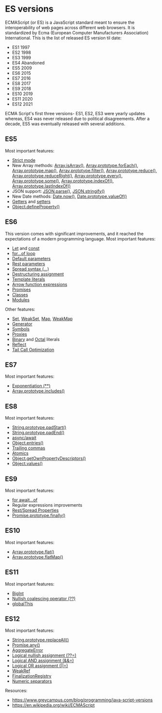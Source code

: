 # ES versions

ECMAScript (or ES) is a JavaScript standard meant to ensure the interoperability of web pages 
across different web browsers. It is standardized by 
Ecma (European Computer Manufacturers Association) International. 
This is the list of released ES version til date:
- ES1 1997
- ES2 1998
- ES3 1999
- ES4 Abandoned
- ES5 2009
- ES6 2015
- ES7 2016
- ES8 2017
- ES9 2018
- ES10 2019
- ES11 2020
- ES12 2021

ECMA Script's first three versions- ES1, ES2, ES3 were yearly updates whereas, ES4 was never released due to political disagreements. After a decade, ES5 was eventually released with several additions.

## ES5

Most important features:
- [Strict mode](https://developer.mozilla.org/en-US/docs/Web/JavaScript/Reference/Strict_mode)
- New Array methods: [Array.isArray()](https://developer.mozilla.org/en-US/docs/Web/JavaScript/Reference/Global_Objects/Array/isArray), [Array.prototype.forEach()](https://developer.mozilla.org/en-US/docs/Web/JavaScript/Reference/Global_Objects/Array/forEach), [Array.prototype.map()](https://developer.mozilla.org/en-US/docs/Web/JavaScript/Reference/Global_Objects/Array/map), [Array.prototype.filter()](https://developer.mozilla.org/en-US/docs/Web/JavaScript/Reference/Global_Objects/Array/filter), [Array.prototype.reduce()](https://developer.mozilla.org/en-US/docs/Web/JavaScript/Reference/Global_Objects/Array/Reduce), [Array.prototype.reduceRight()](https://developer.mozilla.org/en-US/docs/Web/JavaScript/Reference/Global_Objects/Array/reduceRight), [Array.prototype.every()](https://developer.mozilla.org/en-US/docs/Web/JavaScript/Reference/Global_Objects/Array/every), [Array.prototype.some()](https://developer.mozilla.org/en-US/docs/Web/JavaScript/Reference/Global_Objects/Array/some), [Array.prototype.indexOf()](https://developer.mozilla.org/en-US/docs/Web/JavaScript/Reference/Global_Objects/Array/indexOf), [Array.prototype.lastIndexOf()](https://developer.mozilla.org/en-US/docs/Web/JavaScript/Reference/Global_Objects/Array/lastIndexOf)
- JSON support: [JSON.parse()](https://developer.mozilla.org/en-US/docs/Web/JavaScript/Reference/Global_Objects/JSON/parse), [JSON.stringify()](https://developer.mozilla.org/en-US/docs/Web/JavaScript/Reference/Global_Objects/JSON/stringify)
- New Date methods: [Date.now()](https://developer.mozilla.org/en-US/docs/Web/JavaScript/Reference/Global_Objects/Date/now), [Date.prototype.valueOf()](https://developer.mozilla.org/en-US/docs/Web/JavaScript/Reference/Global_Objects/Date/valueOf)
- [Getters](https://developer.mozilla.org/en-US/docs/Web/JavaScript/Reference/Functions/get) and [setters](https://developer.mozilla.org/en-US/docs/Web/JavaScript/Reference/Functions/set)
- [Object.defineProperty()](https://developer.mozilla.org/en-US/docs/Web/JavaScript/Reference/Global_Objects/Object/defineProperty)

## ES6

This version comes with significant improvements, and it reached the expectations of a modern programming language. Most important features:
- [Let](https://developer.mozilla.org/en-US/docs/Web/JavaScript/Reference/Statements/let) and [const](https://developer.mozilla.org/en-US/docs/Web/JavaScript/Reference/Statements/const)
- [for...of loop](https://developer.mozilla.org/en-US/docs/Web/JavaScript/Reference/Statements/for...of)
- [Default parameters](https://developer.mozilla.org/en-US/docs/Web/JavaScript/Reference/Functions/Default_parameters)
- [Rest parameters](https://developer.mozilla.org/en-US/docs/Web/JavaScript/Reference/Functions/rest_parameters)
- [Spread syntax (...)](https://developer.mozilla.org/en-US/docs/Web/JavaScript/Reference/Operators/Spread_syntax)
- [Destructuring assignment](https://developer.mozilla.org/en-US/docs/Web/JavaScript/Reference/Operators/Destructuring_assignment)
- [Template literals](https://developer.mozilla.org/en-US/docs/Web/JavaScript/Reference/Template_literals)
- [Arrow function expressions](https://developer.mozilla.org/en-US/docs/Web/JavaScript/Reference/Functions/Arrow_functions)
- [Promises](https://developer.mozilla.org/en-US/docs/Web/JavaScript/Guide/Using_promises)
- [Classes](https://developer.mozilla.org/en-US/docs/Web/JavaScript/Reference/Classes)
- [Modules](https://developer.mozilla.org/en-US/docs/Web/JavaScript/Guide/Modules)

Other features:
- [Set](https://developer.mozilla.org/en-US/docs/Web/JavaScript/Reference/Global_Objects/Set), [WeakSet](https://developer.mozilla.org/en-US/docs/Web/JavaScript/Reference/Global_Objects/WeakSet), [Map](https://developer.mozilla.org/en-US/docs/Web/JavaScript/Reference/Global_Objects/Map), [WeakMap](https://developer.mozilla.org/en-US/docs/Web/JavaScript/Reference/Global_Objects/WeakMap)
- [Generator](https://developer.mozilla.org/en-US/docs/Web/JavaScript/Reference/Global_Objects/Generator)
- [Symbols](https://developer.mozilla.org/en-US/docs/Glossary/Symbol)
- [Proxies](https://developer.mozilla.org/en-US/docs/Web/JavaScript/Reference/Global_Objects/Proxy)
- [Binary](https://developer.mozilla.org/en-US/docs/Web/JavaScript/Guide/Numbers_and_dates#binary_numbers) and [Octal](https://developer.mozilla.org/en-US/docs/Web/JavaScript/Guide/Numbers_and_dates#octal_numbers) literals
- [Reflect](https://developer.mozilla.org/en-US/docs/Web/JavaScript/Reference/Global_Objects/Reflect)
- [Tail Call Optimization](https://2ality.com/2015/06/tail-call-optimization.html)

## ES7

Most important features:
- [Exponentiation (**)](https://developer.mozilla.org/en-US/docs/Web/JavaScript/Reference/Operators/Exponentiation)
- [Array.prototype.includes()](https://developer.mozilla.org/en-US/docs/Web/JavaScript/Reference/Global_Objects/Array/includes)

## ES8

Most important features:
- [String.prototype.padStart()](https://developer.mozilla.org/en-US/docs/Web/JavaScript/Reference/Global_Objects/String/padStart)
- [String.prototype.padEnd()](https://developer.mozilla.org/en-US/docs/Web/JavaScript/Reference/Global_Objects/String/padEnd)
- [async/await](https://developer.mozilla.org/en-US/docs/Web/JavaScript/Reference/Statements/async_function)
- [Object.entries()](https://developer.mozilla.org/en-US/docs/Web/JavaScript/Reference/Global_Objects/Object/entries)
- [Trailing commas](https://developer.mozilla.org/en-US/docs/Web/JavaScript/Reference/Trailing_commas)
- [Atomics](https://developer.mozilla.org/en-US/docs/Web/JavaScript/Reference/Global_Objects/Atomics)
- [Object.getOwnPropertyDescriptors()](https://developer.mozilla.org/en-US/docs/Web/JavaScript/Reference/Global_Objects/Object/getOwnPropertyDescriptors)
- [Object.values()](https://developer.mozilla.org/en-US/docs/Web/JavaScript/Reference/Global_Objects/Object/values)

## ES9

Most important features:
- [for await...of](https://developer.mozilla.org/en-US/docs/Web/JavaScript/Reference/Statements/for-await...of)
- Regular expressions improvements
- [Rest/Spread Properties](https://2ality.com/2016/10/rest-spread-properties.html)
- [Promise.prototype.finally()](https://developer.mozilla.org/en-US/docs/Web/JavaScript/Reference/Global_Objects/Promise/finally)

## ES10

Most important features:
- [Array.prototype.flat()](https://developer.mozilla.org/en-US/docs/Web/JavaScript/Reference/Global_Objects/Array/flat)
- [Array.prototype.flatMap()](https://developer.mozilla.org/en-US/docs/Web/JavaScript/Reference/Global_Objects/Array/flatMap)

## ES11

Most important features:
- [BigInt](https://developer.mozilla.org/en-US/docs/Web/JavaScript/Reference/Global_Objects/BigInt)
- [Nullish coalescing operator (??)](https://developer.mozilla.org/en-US/docs/Web/JavaScript/Reference/Operators/Nullish_coalescing_operator)
- [globalThis](https://developer.mozilla.org/en-US/docs/Web/JavaScript/Reference/Global_Objects/globalThis)

## ES12

Most important features:
- [String.prototype.replaceAll()](https://developer.mozilla.org/en-US/docs/Web/JavaScript/Reference/Global_Objects/String/replaceAll)
- [Promise.any()](https://developer.mozilla.org/en-US/docs/Web/JavaScript/Reference/Global_Objects/Promise/any)
- [AggregateError](https://developer.mozilla.org/en-US/docs/Web/JavaScript/Reference/Global_Objects/AggregateError)
- [Logical nullish assignment (??=)](https://developer.mozilla.org/en-US/docs/Web/JavaScript/Reference/Operators/Logical_nullish_assignment)
- [Logical AND assignment (&&=)](https://developer.mozilla.org/en-US/docs/Web/JavaScript/Reference/Operators/Logical_AND_assignment)
- [Logical OR assignment (||=)](https://developer.mozilla.org/en-US/docs/Web/JavaScript/Reference/Operators/Logical_OR_assignment)
- [WeakRef](https://developer.mozilla.org/en-US/docs/Web/JavaScript/Reference/Global_Objects/WeakRef)
- [FinalizationRegistry](https://developer.mozilla.org/en-US/docs/Web/JavaScript/Reference/Global_Objects/FinalizationRegistry)
- [Numeric separators](https://developer.mozilla.org/en-US/docs/Web/JavaScript/Reference/Lexical_grammar#numeric_literals)

Resources:
- https://www.greycampus.com/blog/programming/java-script-versions
- https://en.wikipedia.org/wiki/ECMAScript
